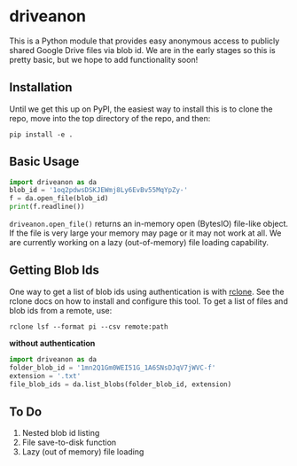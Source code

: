 # driveanon
This is a Python module that provides easy anonymous access to publicly shared Google Drive files via blob id. We are in the early stages so this is pretty basic, but we hope to add functionality soon! 

## Installation
Until we get this up on PyPI, the easiest way to install this is to clone the repo, move into the top directory of the repo, and then:
```
pip install -e .
```

## Basic Usage
```python
import driveanon as da
blob_id = '1oq2pdwsDSKJEWmj8Ly6EvBv55MqYpZy-'
f = da.open_file(blob_id)
print(f.readline())
```
`driveanon.open_file()` returns an in-memory open (BytesIO) file-like object. If the file is very large your memory may page or it may not work at all. We are currently working on a lazy (out-of-memory) file loading capability.

## Getting Blob Ids
One way to get a list of blob ids using authentication is with [rclone](https://rclone.org). See the rclone docs on how to install and configure this tool. To get a list of files and blob ids from a remote, use:
```
rclone lsf --format pi --csv remote:path
```

**without authentication**
```python
import driveanon as da
folder_blob_id = '1mn2Q1Gm0WEI51G_1A6SNsDJqV7jWVC-f'
extension = '.txt'
file_blob_ids = da.list_blobs(folder_blob_id, extension)
```


## To Do
  1. Nested blob id listing
  2. File save-to-disk function
  3. Lazy (out of memory) file loading
